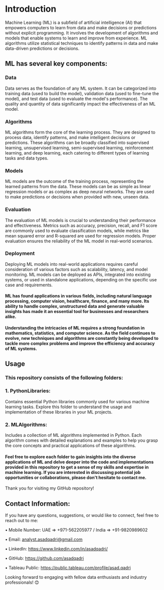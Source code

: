 # Introduction
Machine Learning (ML) is a subfield of artificial intelligence (AI) that empowers computers to learn from data and make decisions or predictions without explicit programming. It involves the development of algorithms and models that enable systems to learn and improve from experience. ML algorithms utilize statistical techniques to identify patterns in data and make data-driven predictions or decisions.

## ML has several key components:

### Data
Data serves as the foundation of any ML system. It can be categorized into training data (used to build the model), validation data (used to fine-tune the model), and test data (used to evaluate the model's performance). The quality and quantity of data significantly impact the effectiveness of an ML model.

### Algorithms
ML algorithms form the core of the learning process. They are designed to process data, identify patterns, and make intelligent decisions or predictions. These algorithms can be broadly classified into supervised learning, unsupervised learning, semi-supervised learning, reinforcement learning, and deep learning, each catering to different types of learning tasks and data types.

### Models
ML models are the outcome of the training process, representing the learned patterns from the data. These models can be as simple as linear regression models or as complex as deep neural networks. They are used to make predictions or decisions when provided with new, unseen data.

### Evaluation
The evaluation of ML models is crucial to understanding their performance and effectiveness. Metrics such as accuracy, precision, recall, and F1 score are commonly used to evaluate classification models, while metrics like mean squared error and R-squared are used for regression models. Proper evaluation ensures the reliability of the ML model in real-world scenarios.

### Deployment
Deploying ML models into real-world applications requires careful consideration of various factors such as scalability, latency, and model monitoring. ML models can be deployed as APIs, integrated into existing systems, or used in standalone applications, depending on the specific use case and requirements.

#### ML has found applications in various fields, including natural language processing, computer vision, healthcare, finance, and many more. Its ability to handle complex, unstructured data and generate valuable insights has made it an essential tool for businesses and researchers alike.

#### Understanding the intricacies of ML requires a strong foundation in mathematics, statistics, and computer science. As the field continues to evolve, new techniques and algorithms are constantly being developed to tackle more complex problems and improve the efficiency and accuracy of ML systems.

## Usage

### This repository consists of the following folders:

### 1. PythonLibraries:
Contains essential Python libraries commonly used for various machine learning tasks. Explore this folder to understand the usage and implementation of these libraries in your ML projects.

### 2. MLAlgorithms:
Includes a collection of ML algorithms implemented in Python. Each algorithm comes with detailed explanations and examples to help you grasp the core concepts and practical applications of these algorithms.

#### Feel free to explore each folder to gain insights into the diverse applications of ML and delve deeper into the code and implementations provided in this repository to get a sense of my skills and expertise in machine learning. If you are interested in discussing potential job opportunities or collaborations, please don't hesitate to contact me.

Thank you for visiting my GitHub repository!

## Contact Information:
If you have any questions, suggestions, or would like to connect, feel free to reach out to me:

• Mobile Number: UAE => +971-562205977 / India => +91-9820989602

• Email: analyst.asadqadri@gmail.com

• LinkedIn: https://www.linkedin.com/in/asadqadri/

• GitHub: https://github.com/asadqadri

• Tableau Public: https://public.tableau.com/profile/asad.qadri

Looking forward to engaging with fellow data enthusiasts and industry professionals! 😊
